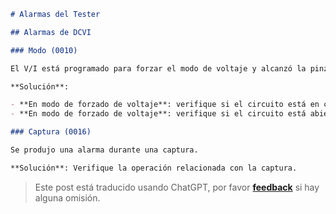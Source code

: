 ```markdown
# Alarmas del Tester

## Alarmas de DCVI

### Modo (0010)

El V/I está programado para forzar el modo de voltaje y alcanzó la pinza de corriente; o está programado para forzar el modo de corriente y alcanzó la pinza de voltaje.

**Solución**:

- **En modo de forzado de voltaje**: verifique si el circuito está en corto o tiene una carga capacitiva.
- **En modo de forzado de voltaje**: verifique si el circuito está abierto.

### Captura (0016)

Se produjo una alarma durante una captura.

**Solución**: Verifique la operación relacionada con la captura.
```

> Este post está traducido usando ChatGPT, por favor [**feedback**](https://github.com/linyuxuanlin/Wiki_MkDocs/issues/new) si hay alguna omisión.